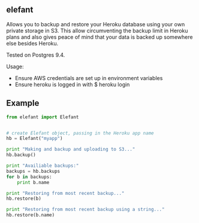 elefant
---

Allows you to backup and restore your Heroku database
using your own private storage in S3. This allow circumventing
the backup limit in Heroku plans and also gives peace of mind 
that your data is backed up somewhere else besides Heroku.

Tested on Postgres 9.4.

Usage: 

* Ensure AWS credentials are set up in environment variables
* Ensure heroku is logged in with $ heroku login 

## Example 

```python
from elefant import Elefant


# create Elefant object, passing in the Heroku app name
hb = Elefant("myapp")

print "Making and backup and uploading to S3..."
hb.backup() 

print "Availiable backups:"
backups = hb.backups 
for b in backups: 
	print b.name

print "Restoring from most recent backup..."
hb.restore(b) 

print "Restoring from most recent backup using a string..."
hb.restore(b.name)
```